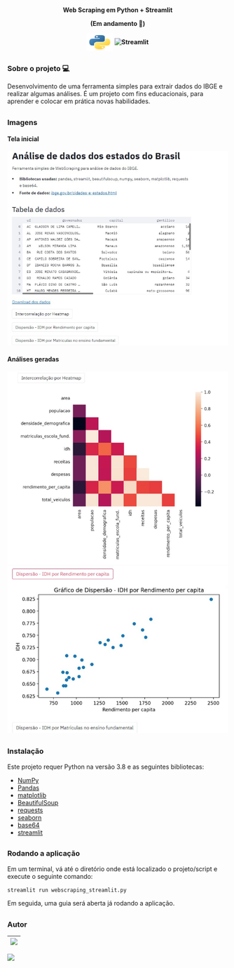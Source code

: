 <h4 align="center"> 
Web Scraping em Python + Streamlit
  
(Em andamento 🚧)
	
<img align="center" alt="Python" height="40" width="60" src="https://raw.githubusercontent.com/devicons/devicon/master/icons/python/python-original.svg">
<img align="center" alt="Streamlit" height="40" width="50" src="https://streamlit.io/images/brand/streamlit-mark-color.svg">
</h4>


##

### Sobre o projeto 💻

Desenvolvimento de uma ferramenta simples para extrair dados do IBGE e realizar algumas análises. É um projeto com fins educacionais, para aprender e colocar em prática novas habilidades.

##

### Imagens

#### Tela inicial
 <img src="./Imagens/tela_inicial.jpg" alt="Tela inicial">
 
#### Análises geradas
 <img src="./Imagens/heatmap.jpg" alt="Heatmap">
 <img src="./Imagens/scatter_rend.jpg" alt="Scatter">



##

### Instalação

 Este projeto requer Python na versão 3.8 e as seguintes bibliotecas:
- [NumPy](http://www.numpy.org/)
- [Pandas](http://pandas.pydata.org/)
- [matplotlib](http://matplotlib.org/)
- [BeautifulSoup](https://www.crummy.com/software/BeautifulSoup/bs4/doc/)
- [requests](http://docs.python-requests.org/en/master/)
- [seaborn](https://seaborn.pydata.org/installing.html/)
- [base64](https://docs.python.org/pt-br/3.7/library/base64.html)
- [streamlit](https://docs.streamlit.io/en/stable/)

##

### Rodando a aplicação

Em um terminal, vá até o diretório onde está localizado o projeto/script e execute o seguinte comando:
```bash
streamlit run webscraping_streamlit.py
```
Em seguida, uma guia será aberta já rodando a aplicação.

## 

### Autor

| [<img src="https://avatars.githubusercontent.com/u/89742058?v=4" width=115><br>](https://github.com/lucasmendoncca)|
| :---: |
<a href = "mailto:lucas.souza4213@gmail.com"><img src="https://img.shields.io/badge/-Gmail-%23333?style=for-the-badge&logo=gmail&logoColor=red" target="_blank"></a>
